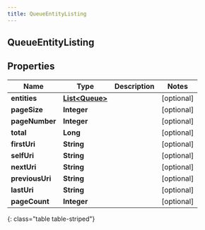 ```yaml
---
title: QueueEntityListing
---
```


## QueueEntityListing

## Properties

| Name            | Type                                                   | Description | Notes      |
| --------------- | ------------------------------------------------------ | ----------- | ---------- |
| **entities**    | <!----><!---->[**List&lt;Queue&gt;**](Queue.md)<!----> |             | [optional] |
| **pageSize**    | <!----><!---->**Integer**<!---->                       |             | [optional] |
| **pageNumber**  | <!----><!---->**Integer**<!---->                       |             | [optional] |
| **total**       | <!----><!---->**Long**<!---->                          |             | [optional] |
| **firstUri**    | <!----><!---->**String**<!---->                        |             | [optional] |
| **selfUri**     | <!----><!---->**String**<!---->                        |             | [optional] |
| **nextUri**     | <!----><!---->**String**<!---->                        |             | [optional] |
| **previousUri** | <!----><!---->**String**<!---->                        |             | [optional] |
| **lastUri**     | <!----><!---->**String**<!---->                        |             | [optional] |
| **pageCount**   | <!----><!---->**Integer**<!---->                       |             | [optional] |

{: class="table table-striped"}

